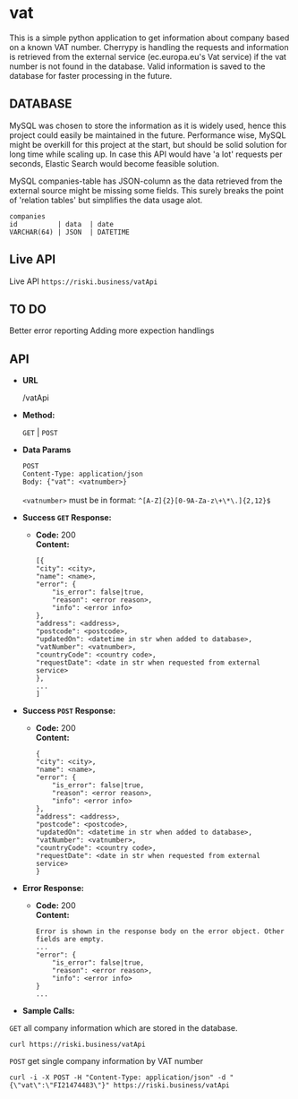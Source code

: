 # vat
This is a simple python application to get information about company based on a known VAT number.
Cherrypy is handling the requests and information is retrieved from the external service (ec.europa.eu's Vat service) if the vat number is not found in the database. Valid information is saved to the database for faster processing in the future.

**DATABASE**
----
MySQL was chosen to store the information as it is widely used, hence this project could easily be maintained in the future. Performance wise, MySQL might be overkill for this project at the start, but should be solid solution for long time while scaling up. In case this API would have 'a lot' requests per seconds, Elastic Search would become feasible solution.

MySQL companies-table has JSON-column as the data retrieved from the external source might be missing some fields. This surely breaks the point of 'relation tables' but simplifies the data usage alot.

```
companies
id          | data  | date
VARCHAR(64) | JSON  | DATETIME
```
**Live API**
----
Live API
`https://riski.business/vatApi`

**TO DO**
----
Better error reporting
Adding more expection handlings

**API**
----

* **URL**

  /vatApi

* **Method:**

  `GET` | `POST` 

* **Data Params**
  
  `POST`<br />
  `Content-Type: application/json`<br />
  `Body: {"vat": <vatnumber>}`<br />
  <br />
  `<vatnumber>` must be in format: `^[A-Z]{2}[0-9A-Za-z\+\*\.]{2,12}$`

* **Success `GET` Response:**

  * **Code:** 200 <br />
    **Content:**   
    ```
    [{
    "city": <city>,
    "name": <name>,
    "error": {
        "is_error": false|true,
        "reason": <error reason>,
        "info": <error info>
    },
    "address": <address>,
    "postcode": <postcode>,
    "updatedOn": <datetime in str when added to database>,
    "vatNumber": <vatnumber>,
    "countryCode": <country code>,
    "requestDate": <date in str when requested from external service>
    }, 
    ...
    ]
    ```

* **Success `POST` Response:**

  * **Code:** 200 <br />
    **Content:**   
    ```
    {
    "city": <city>,
    "name": <name>,
    "error": {
        "is_error": false|true,
        "reason": <error reason>,
        "info": <error info>
    },
    "address": <address>,
    "postcode": <postcode>,
    "updatedOn": <datetime in str when added to database>,
    "vatNumber": <vatnumber>,
    "countryCode": <country code>,
    "requestDate": <date in str when requested from external service>
    }
    ```
 
* **Error Response:**

  * **Code:** 200  <br />
    **Content:** 
    ```
    Error is shown in the response body on the error object. Other fields are empty.
    ...
    "error": {
        "is_error": false|true,
        "reason": <error reason>,
        "info": <error info>
    }
    ...
    ```


* **Sample Calls:**

`GET` all company information which are stored in the database.
```
curl https://riski.business/vatApi
```


`POST` get single company information by VAT number
```
curl -i -X POST -H "Content-Type: application/json" -d "{\"vat\":\"FI21474483\"}" https://riski.business/vatApi
```
  
